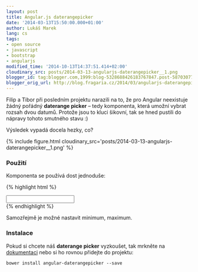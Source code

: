 ```yaml
---
layout: post
title: Angular.js daterangepicker
date: '2014-03-13T15:50:00.000+01:00'
author: Lukáš Marek
lang: cs
tags:
- open source
- javascript
- bootstrap
- angularjs
modified_time: '2014-10-13T14:37:51.414+02:00'
cloudinary_src: posts/2014-03-13-angularjs-daterangepicker__1.png
blogger_id: tag:blogger.com,1999:blog-5328688426183767847.post-587030779503436220
blogger_orig_url: http://blog.fragaria.cz/2014/03/angularjs-daterangepicker.html
---
```


Filip a Tibor při posledním projektu narazili na to, že pro Angular
neexistuje žádný pořádný **daterange picker** – tedy komponenta, která
umožní vybrat rozsah dvou datumů. Protože jsou to kluci šikovní, tak se hned pustili do nápravy tohoto
smutného stavu :)

Výsledek vypadá docela hezky, co?

{% include figure.html cloudinary_src='posts/2014-03-13-angularjs-daterangepicker__1.png' %}

### Použití

Komponenta se používá dost jednoduše:

{% highlight html %}
<div ng-controller="TestCtrl">
    <input date-range-picker class="form-control date-picker" type="text" ng-model="date" />
</div>
{% endhighlight %}

Samozřejmě je možné nastavit minimum, maximum.

### Instalace

Pokud si chcete náš **daterange picker** vyzkoušet, tak mrkněte na
[dokumentaci](https://github.com/fragaria/angular-daterangepicker) nebo
si ho rovnou přidejte do projektu:

    bower install angular-daterangepicker --save
